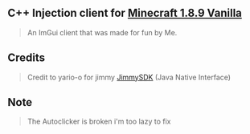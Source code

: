 ## C++ Injection client for [Minecraft 1.8.9 Vanilla]()

> An ImGui client that was made for fun by Me.

## Credits

> Credit to yario-o for jimmy [JimmySDK](https://gitlab.com/yario_o/jimmy/-/tree/master) (Java Native Interface)

## Note
> The Autoclicker is broken i'm too lazy to fix
